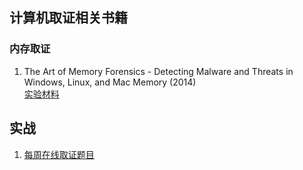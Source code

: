 ## 计算机取证相关书籍

### 内存取证
1. The Art of Memory Forensics - Detecting Malware and Threats in Windows, Linux, and Mac Memory (2014)<br>
   [实验材料](https://www.memoryanalysis.net/amf)
   
## 实战
1. [每周在线取证题目](https://www.magnetforensics.com/blog/magnet-weekly-ctf-challenge/)
